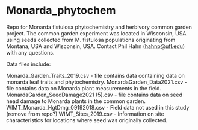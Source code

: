 # Monarda_phytochem
Repo for Monarda fistulosa phytochemistry and herbivory common garden project. The common garden experiment was located in Wisconsin, USA using seeds collected from M. fistulosa populations originating from Montana, USA and Wisconsin, USA. 
Contact Phil Hahn (hahnp@ufl.edu) with any questions.

Data files include:

Monarda_Garden_Traits_2019.csv - file contains data containing data on monarda leaf traits and phytochemistry.
MonardaGarden_Data2021.csv - file contains data on Monarda plant measurements in the field.
MonardaGarden_SeedDamage2021 (5).csv - file contains data on seed head damage to Monarda plants in the common garden.
WIMT_Monarda_HgtDmg_09192018.csv - Field data not used in this study (remove from repo?)
WIMT_Sites_2019.csv - Information on site characteristics for locations where seed was originally collected.
